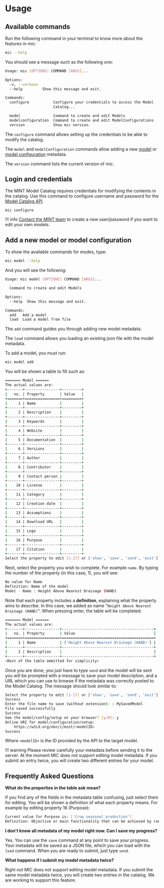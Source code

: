 # Usage

## Available commands
Run the following command in your terminal to know more about the features in mic:

```bash
mic --help
```

You should see a message such as the following one:
```bash
Usage: mic [OPTIONS] COMMAND [ARGS]...

Options:
  -v, --verbose
  --help         Show this message and exit.

Commands:
  configure           Configure your credentials to access the Model
                      Catalog...

  model               Command to create and edit Models
  modelconfiguration  Command to create and edit ModelConfigurations
  version             Show mic version.
```
The `configure` command allows setting up the credentials to be able to modify the catalog.

The `model` and `modelConfiguration` commands allow adding a new [model](https://mintproject.readthedocs.io/en/latest/modelcatalog/#making-your-model-findable) or [model configuration](https://mintproject.readthedocs.io/en/latest/modelcatalog/#model-configuration) metadata. 

The `version` command lists the current version of mic.


## Login and credentials

The MINT Model Catalog requires credentials for modifying the contents in the catalog. Use this command to configure username and password for the [Model Catalog API](https://model-catalog-python-api-client.readthedocs.io/en/latest/endpoints/).

```
mic configure
```
!!! info
    [Contact the MINT team](mailto:mint@mailman.isi.edu) to create a new user/password if you want to edit your own models.

## Add a new model or model configuration

To show the available commands for modes, type: 
```bash
mic model --help
```
And you will see the following:
```bash
Usage: mic model [OPTIONS] COMMAND [ARGS]...

  Command to create and edit Models

Options:
  --help  Show this message and exit.

Commands:
  add   Add a model
  load  Load a model from file
```
The `add` command guides you through adding new model metadata.

The `load` command allows you loading an existing json file with the model metadata.

To add a model, you must run:

```bash
mic model add
```

You will be shown a table to fill such as:

```bash
======= Model ======
The actual values are:
+-------+----------------+---------+
|   no. | Property       | Value   |
+=======+================+=========+
|     1 | Name           |         |
+-------+----------------+---------+
|     2 | Description    |         |
+-------+----------------+---------+
|     3 | Keywords       |         |
+-------+----------------+---------+
|     4 | Website        |         |
+-------+----------------+---------+
|     5 | Documentation  |         |
+-------+----------------+---------+
|     6 | Versions       |         |
+-------+----------------+---------+
|     7 | Author         |         |
+-------+----------------+---------+
|     8 | Contributor    |         |
+-------+----------------+---------+
|     9 | Contact person |         |
+-------+----------------+---------+
|    10 | License        |         |
+-------+----------------+---------+
|    11 | Category       |         |
+-------+----------------+---------+
|    12 | Creation date  |         |
+-------+----------------+---------+
|    13 | Assumptions    |         |
+-------+----------------+---------+
|    14 | Download URL   |         |
+-------+----------------+---------+
|    15 | Logo           |         |
+-------+----------------+---------+
|    16 | Purpose        |         |
+-------+----------------+---------+
|    17 | Citation       |         |
+-------+----------------+---------+
Select the property to edit [1-17] or ['show', 'save', 'send', 'exit'] [1]:
```

Next, select the property you wish to complete. For example `name`. 
By typing the number of the property (in this case, 1), you will see:

```bash
No value for Name
Definition: Name of the model
Model - Name : Height Above Nearest Drainage (HAND)
```
Note that each property includes a **definition**, explaining what the property aims to describe. In this case, we added as name "`Height Above Nearest Drainage (HAND)`". When pressing enter, the table will be completed:

```bash
======= Model ======
The actual values are:
+-------+----------------+------------------------------------------+
|   no. | Property       | Value                                    |
+=======+================+==========================================+
|     1 | Name           | ['Height Above Nearest Drainage (HAND)'] |
+-------+----------------+------------------------------------------+
|     2 | Description    |                                          |
+-------+----------------+------------------------------------------+
<Rest of the table ommitted for simplicity>
```
Once you are done, you just have to type `send` and the model will be sent you will be prompted with a message to save your model description, and a URL which you can use to browse if the metadata was correctly posted to the Model Catalog. The message should look similar to:

```bash
Select the property to edit [1-17] or ['show', 'save', 'send', 'exit'] [1]: send
Success
Enter the file name to save (without extension): : MySavedModel
File saved successfully
Success
See the model/config/setup on your browser? [y/N]: y
Online URI for model/configuration/setup: 
    https://w3id.org/okn/i/mint/<modelID>
Success
```
Where `<modelID>` is the ID provided by the API to the target model.

!!! warning
    Please review carefully your metadata before sending it to the server. At the moment MIC does not support editing model metadata. If you submit an entry twice, you will create two different entries for your model.

## Frequently Asked Questions

**What do the properties in the table ask mean?**

If you find any of the fields in the metadata table confusing, just select them for editing. You will be shown a definition of what each property means. For example by editing property 16 (Purpose):

```bash
Current value for Purpose is: ['Crop seasonal production']
Definition: Objective or main functionality that can be achieved by running this model
```

**I don't know all metadata of my model right now. Can I save my progress?**

Yes. You can use the `save` command at any point to save your progress. Your metadata will be saved as a JSON file, which you can load with the `load` command. When you are ready to submit, just type `send`.

**What happens if I submit my model metadata twice?** 

Right not MIC does not support editing model metadata. If you submit the same model metadata twice, you will create two entries in the catalog. We are working to support this feature.
